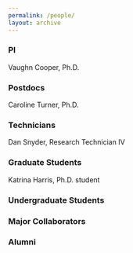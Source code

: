 ```yaml
---
permalink: /people/
layout: archive
---
```


### PI
Vaughn Cooper, Ph.D.

### Postdocs
Caroline Turner, Ph.D.

### Technicians

Dan Snyder, Research Technician IV

### Graduate Students

Katrina Harris, Ph.D. student

### Undergraduate Students

### Major Collaborators

### Alumni
